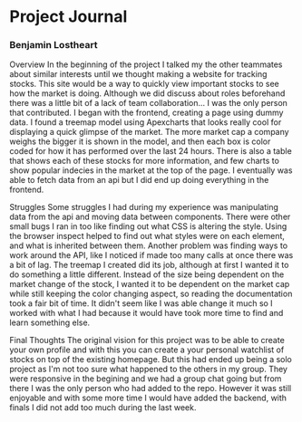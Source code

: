 # Project Journal

### Benjamin Lostheart

Overview
In the beginning of the project I talked my the other teammates about similar interests until we thought making a website for tracking stocks. This site would be a way to quickly view important stocks to see how the market is doing. Although we did discuss about roles beforehand there was a little bit of a lack of team collaboration... I was the only person that contributed. I began with the frontend, creating a page using dummy data. I found a treemap model using Apexcharts that looks really cool for displaying a quick glimpse of the market. The more market cap a company weighs the bigger it is shown in the model, and then each box is color coded for how it has performed over the last 24 hours. There is also a table that shows each of these stocks for more information, and few charts to show popular indecies in the market at the top of the page. I eventually was able to fetch data from an api but I did end up doing everything in the frontend.

Struggles
Some struggles I had during my experience was manipulating data from the api and moving data between components. There were other small bugs I ran in too like finding out what CSS is altering the style. Using the browser inspect helped to find out what styles were on each element, and what is inherited between them. Another problem was finding ways to work around the API, like I noticed if made too many calls at once there was a bit of lag. The treemap I created did its job, although at first I wanted it to do something a little different. Instead of the size being dependent on the market change of the stock, I wanted it to be dependent on the market cap while still keeping the color changing aspect, so reading the documentation took a fair bit of time. It didn't seem like I was able change it much so I worked with what I had because it would have took more time to find and learn something else.

Final Thoughts 
The original vision for this project was to be able to create your own profile and with this you can create a your personal watchlist of stocks on top of the existing homepage. But this had ended up being a solo project as I'm not too sure what happened to the others in my group. They were responsive in the begining and we had a group chat going but from there I was the only person who had added to the repo. However it was still enjoyable and with some more time I would have added the backend, with finals I did not add too much during the last week.
